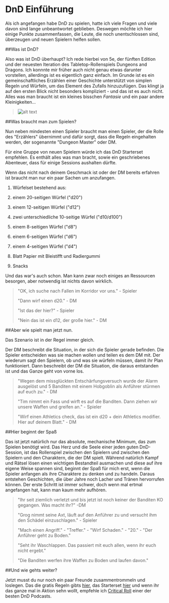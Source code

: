 # DnD Einführung
Als ich angefangen habe DnD zu spielen, hatte ich viele Fragen und viele davon sind lange unbeantwortet geblieben. Deswegen möchte ich hier einige Punkte zusammenfassen, die Leute, die noch unentschlossen sind, überzeugen und neuen Spielern helfen sollen.

##Was ist DnD?

Also was ist DnD überhaupt? Ich rede hierbei von 5e, der fünften Edition und der neuesten Iteration des Tabletop-Rollenspiels Dungeons and Dragons.
Ich konnnte mir früher auch nicht genau etwas darunter vorstellen, allerdings ist es eigentlich ganz einfach.
Im Grunde ist es ein gemeinschaftliches Erzählen einer Geschichte unterstützt von simplen Regeln und Würfeln, um das Element des Zufalls hinzuzufügen.
Das klingt ja auf den ersten Blick nicht besonders kompliziert - und das ist es auch nicht.
Alles was man braucht ist ein kleines bisschen *Fantasie* und ein paar andere Kleinigkeiten...

>![alt text](https://i.pinimg.com/originals/48/cb/53/48cb5349f515f6e59edc2a4de294f439.png "Logo Title Text 1")

##Was braucht man zum Spielen?

Nun neben mindesten einen Spieler braucht man einen Spieler, der die Rolle des "Erzählers" übernimmt und dafür sorgt, dass die Regeln eingehalten werden, der sogenannte "Dungeon Master" oder DM.

Für eine Gruppe von neuen Spielern würde ich das DnD Starterset empfehlen. Es enthält alles was man bracht, sowie ein geschriebenes Abenteuer, dass für einige Sessions aushalten dürfte.

Wenn das nicht nach deinem Geschmack ist oder der DM bereits erfahren ist braucht man nur ein paar Sachen um anzufangen.

1. Würfelset bestehend aus:

  1. einem 20-seitigen Würfel ("d20")
  2. einem 12-seitigen Würfel ("d12")
  3. zwei unterschiedliche 10-seitige Würfel ("d10/d100")
  4. einem 8-seitigen Würfel ("d8")
  5. einem 6-seitigen Würfel ("d6")
  6. einem 4-seitigen Würfel ("d4")

2. Blatt Papier mit Bleistifft und Radiergummi
3. Snacks

Und das war's auch schon. Man kann zwar noch einiges an Ressourcen besorgen, aber notwendig ist nichts davon wirklich.

>"OK, ich suche nach Fallen im Korridor vor uns." - Spieler
>
>"Dann wirf einen d20." - DM
>
>"Ist das der hier?" - Spieler
>
>"Nein das ist ein d12, der große hier." - DM

##Aber wie spielt man jetzt nun.

Das Szenario ist in der Regel immer gleich. 

Der DM beschreibt die Situation, in der sich die Spieler gerade befinden. 
Die Spieler entscheiden was sie machen wollen und teilen es dem DM mit.
Der wiederum sagt den Spielern, ob und was sie würfeln müssen, damit ihr Plan funktioniert.
Dann beschreibt der DM die Situation, die daraus entstanden ist und das Ganze geht von vorne los.

>"Wegen dem missglückten Entschärfungsversuch wurde der Alarm ausgelöst und 5 Banditen mit einem Hobgoblin als Anführer stürmen auf euch zu." - DM
>
>"Tim nimmt ein Fass und wirft es auf die Banditen. Dann ziehen wir unsere Waffen und greifen an." - Spieler
>
>"Wirf einen Athletics check, das ist ein d20 + dein Athletics modifier. Hier auf deinem Blatt." - DM



##Hier beginnt der Spaß

Das ist jetzt natürlich nur das absolute, mechanische Minimum, das zum Spielen benötigt wird.
Das Herz und die Seele einer jeden guten DnD-Session, ist das Rollenspiel zwischen den Spielern und zwischen den Spielern und den Charaktern, die der DM spielt.
Während natürlich Kampf und Rätsel lösen einen wichtigen Bestandteil ausmachen und diese auf ihre eigene Weise spannen sind, beginnt der Spaß für mich erst, wenn die Spieler anfangen als ihre Charaktere zu denken und zu handeln.
Daraus entstehen Geschichten, die über Jahre noch Lacher und Tränen hervorrufen können.
Der erste Schritt ist immer schwer, doch wenn mal ertmal angefangen hat, kann man kaum mehr aufhören.

>"Ihr seit ziemlich verletzt und bis jetzt ist noch keiner der Banditen KO gegangen. Was macht ihr?" -DM
>
>"Grog nimmt seine Axt, läuft auf den Anführer zu und versucht ihm den Schädel einzuschlagen." - Spieler
>
>"Mach einen Angriff." - "Treffer." - "Wirf Schaden." - "20." - "Der Anführer geht zu Boden."
>
>"Seht ihr Waschlappen. Das passiert mit euch allen, wenn ihr euch nicht ergebt."
>
>"Die Banditen werfen ihre Waffen zu Boden und laufen davon."

##Und wie gehts weiter?

Jetzt musst du nur noch ein paar Freunde zusammentrommeln und loslegen.
Das die gratis Regeln gibts [hier](http://dnd.wizards.com/articles/features/basicrules), das Starterset [hier](https://www.amazon.de/Dungeons-Dragons-Einsteigerset-Christopher-Perkins/dp/194562566X/ref=sr_1_2?ie=UTF8&qid=1539696118&sr=8-2&keywords=d%26d+starter+set) und wenn ihr das ganze mal in Aktion sehn wollt, empfehle ich [Critical Roll](https://geekandsundry.com/shows/critical-role/) einer der besten DnD Podcasts.
